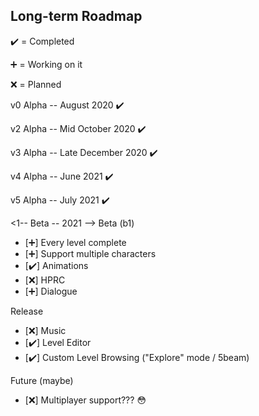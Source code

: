## Long-term Roadmap

:heavy_check_mark: = Completed

:heavy_plus_sign: = Working on it

:x: = Planned

v0 Alpha -- August 2020 :heavy_check_mark:

<!-- v2 Alpha -- Late September 2020 :heavy_check_mark: -->
v2 Alpha -- Mid October 2020 :heavy_check_mark:

<!-- v3 Alpha -- Late October 2020 :x: -->
v3 Alpha -- Late December 2020 :heavy_check_mark:

<!-- v4 Alpha -- April 2021 :heavy_plus_sign: -->
v4 Alpha -- June 2021 :heavy_check_mark:

v5 Alpha -- July 2021 :heavy_check_mark:

<!-- Beta -- December 2020 -->
<!-- Beta -- Mid 2021 -->
<1-- Beta -- 2021 -->
Beta (b1)
- [:heavy_plus_sign:] Every level complete
- [:heavy_plus_sign:] Support multiple characters
- [:heavy_check_mark:] Animations
- [:x:] HPRC
- [:heavy_plus_sign:] Dialogue

<!-- Release -- 2021 -->
<!-- Release -- Late 2021 -->
Release
- [:x:] Music
- [:heavy_check_mark:] Level Editor
- [:heavy_check_mark:] Custom Level Browsing ("Explore" mode / 5beam)

Future (maybe)
- [:x:] Multiplayer support??? :flushed:
